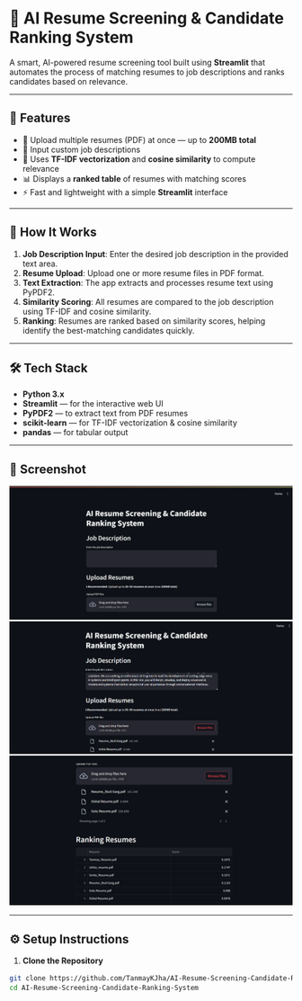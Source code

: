 # 🧠 AI Resume Screening & Candidate Ranking System

A smart, AI-powered resume screening tool built using **Streamlit** that automates the process of matching resumes to job descriptions and ranks candidates based on relevance.

---

## 🚀 Features

- 📄 Upload multiple resumes (PDF) at once — up to **200MB total**
- 📝 Input custom job descriptions
- 🤖 Uses **TF-IDF vectorization** and **cosine similarity** to compute relevance
- 📊 Displays a **ranked table** of resumes with matching scores
- ⚡ Fast and lightweight with a simple **Streamlit** interface

---

## 🧠 How It Works

1. **Job Description Input**: Enter the desired job description in the provided text area.
2. **Resume Upload**: Upload one or more resume files in PDF format.
3. **Text Extraction**: The app extracts and processes resume text using PyPDF2.
4. **Similarity Scoring**: All resumes are compared to the job description using TF-IDF and cosine similarity.
5. **Ranking**: Resumes are ranked based on similarity scores, helping identify the best-matching candidates quickly.

---

## 🛠️ Tech Stack

- **Python 3.x**
- **Streamlit** — for the interactive web UI
- **PyPDF2** — to extract text from PDF resumes
- **scikit-learn** — for TF-IDF vectorization & cosine similarity
- **pandas** — for tabular output

---

## 📸 Screenshot

![screenshot](https://github.com/TanmayKJha/AI-Resume-Screening-Candidate-Ranking-System/blob/main/HomePage.png)
![screenshot](https://github.com/TanmayKJha/AI-Resume-Screening-Candidate-Ranking-System/blob/main/Output.png)
![screenshot](https://github.com/TanmayKJha/AI-Resume-Screening-Candidate-Ranking-System/blob/main/RankingOutput.png)

---

## ⚙️ Setup Instructions

1. **Clone the Repository**

```bash
git clone https://github.com/TanmayKJha/AI-Resume-Screening-Candidate-Ranking-System.git
cd AI-Resume-Screening-Candidate-Ranking-System

